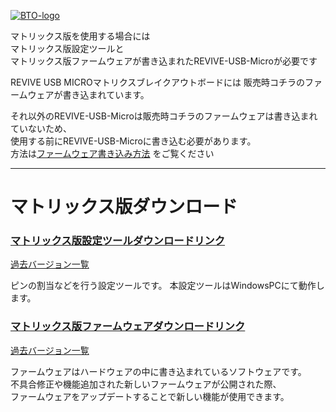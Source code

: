 [![BTO-logo](https://bit-trade-one.co.jp/wp/wp-content/uploads/2022/05/logo.png)](https://bit-trade-one.co.jp/)

マトリックス版を使用する場合には  
マトリックス版設定ツールと  
マトリックス版ファームウェアが書き込まれたREVIVE-USB-Microが必要です  

REVIVE USB MICROマトリクスブレイクアウトボードには
販売時コチラのファームウェアが書き込まれています。

それ以外のREVIVE-USB-Microは販売時コチラのファームウェアは書き込まれていないため、  
使用する前にREVIVE-USB-Microに書き込む必要があります。  
方法は[ファームウェア書き込み方法](https://bit-trade-one.github.io/ADRVMIC-REVIVE-USB-Micro/Rev1.html#%E3%83%95%E3%82%A1%E3%83%BC%E3%83%A0%E3%82%A6%E3%82%A8%E3%82%A2%E6%9B%B8%E3%81%8D%E6%8F%9B%E3%81%88%E6%96%B9%E6%B3%95) をご覧ください

---

# マトリックス版ダウンロード
### [マトリックス版設定ツールダウンロードリンク](https://github.com/bit-trade-one/ADRVMICR2-REVIVE-USB-Micro-Rev2/raw/master/App/Matrix/Revive_Micro_MATRIX_CT.exe)
[過去バージョン一覧](https://github.com/bit-trade-one/ADRVMICR2-REVIVE-USB-Micro-Rev2/tree/master/App/Matrix)

ピンの割当などを行う設定ツールです。
本設定ツールはWindowsPCにて動作します。

### [マトリックス版ファームウェアダウンロードリンク](https://github.com/bit-trade-one/ADRVMICR2-REVIVE-USB-Micro-Rev2/raw/master/Firmware/Matrix/REVIVE_MATRIX.zip)
[過去バージョン一覧](https://github.com/bit-trade-one/ADRVMICR2-REVIVE-USB-Micro-Rev2/tree/master/Firmware/Matrix)  

ファームウェアはハードウェアの中に書き込まれているソフトウェアです。  
不具合修正や機能追加された新しいファームウェアが公開された際、   
ファームウェアをアップデートすることで新しい機能が使用できます。 
